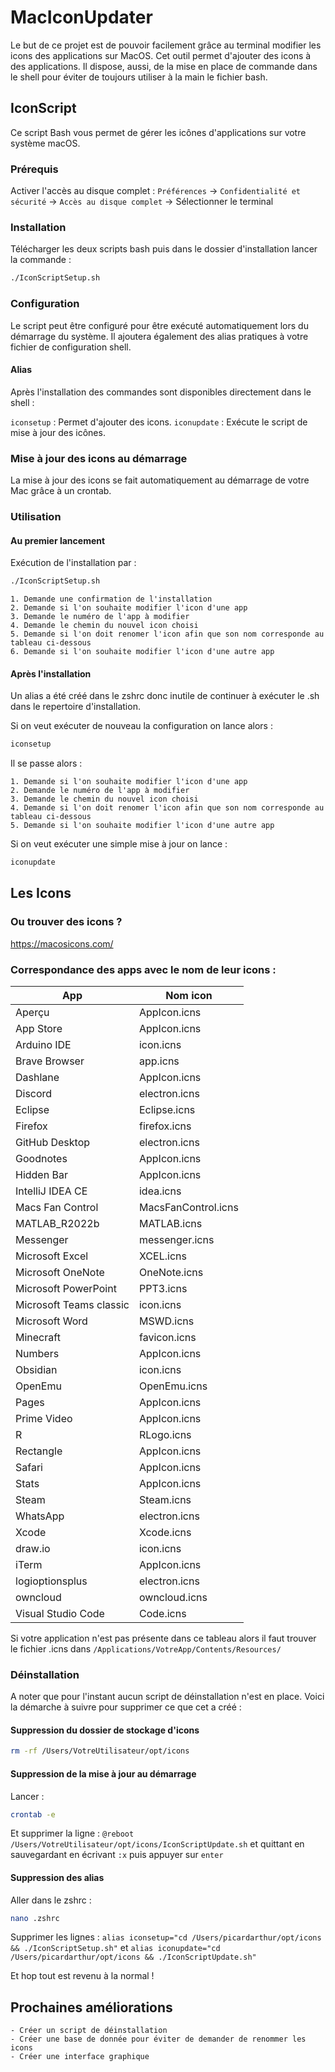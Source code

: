 # MacIconUpdater

Le but de ce projet est de pouvoir facilement grâce au terminal modifier les icons des applications sur MacOS.
Cet outil permet d'ajouter des icons à des applications. Il dispose, aussi,  de la mise en place de commande dans le shell pour éviter de toujours utiliser à la main le fichier bash.

## IconScript

Ce script Bash vous permet de gérer les icônes d'applications sur votre système macOS.

### Prérequis

Activer l'accès au disque complet :
`Préférences` -> `Confidentialité et sécurité` -> `Accès au disque complet` -> Sélectionner le terminal

### Installation

Télécharger les deux scripts bash puis dans le dossier d'installation lancer la commande : 

```bash
./IconScriptSetup.sh
```

### Configuration

Le script peut être configuré pour être exécuté automatiquement lors du démarrage du système. Il ajoutera également des alias pratiques à votre fichier de configuration shell.

#### Alias

Après l'installation des commandes sont disponibles directement dans le shell :

`iconsetup` : Permet d'ajouter des icons.
`iconupdate` : Exécute le script de mise à jour des icônes.

### Mise à jour des icons au démarrage

La mise à jour des icons se fait automatiquement au démarrage de votre Mac grâce à un crontab.

### Utilisation

#### Au premier lancement 

Exécution de l'installation par :

```bash
./IconScriptSetup.sh
```

```
1. Demande une confirmation de l'installation
2. Demande si l'on souhaite modifier l'icon d'une app
3. Demande le numéro de l'app à modifier
4. Demande le chemin du nouvel icon choisi
5. Demande si l'on doit renomer l'icon afin que son nom corresponde au tableau ci-dessous
6. Demande si l'on souhaite modifier l'icon d'une autre app
```

#### Après l'installation

Un alias a été créé dans le zshrc donc inutile de continuer à exécuter le .sh dans le repertoire d'installation.

Si on veut exécuter de nouveau la configuration on lance alors : 

```bash
iconsetup
```

Il se passe alors :

```
1. Demande si l'on souhaite modifier l'icon d'une app
2. Demande le numéro de l'app à modifier
3. Demande le chemin du nouvel icon choisi
4. Demande si l'on doit renomer l'icon afin que son nom corresponde au tableau ci-dessous
5. Demande si l'on souhaite modifier l'icon d'une autre app
```

Si on veut exécuter une simple mise à jour on lance :

```bash
iconupdate
```

## Les Icons

### Ou trouver des icons ?

https://macosicons.com/

### Correspondance des apps avec le nom de leur icons : 

| App                   | Nom icon           |
| --------------------- | ------------------ |
| Aperçu                | AppIcon.icns       |
| App Store             | AppIcon.icns       |
| Arduino IDE           | icon.icns          |
| Brave Browser         | app.icns           |
| Dashlane              | AppIcon.icns       |
| Discord               | electron.icns      |
| Eclipse               | Eclipse.icns       |
| Firefox               | firefox.icns       |
| GitHub Desktop        | electron.icns      |
| Goodnotes             | AppIcon.icns       |
| Hidden Bar            | AppIcon.icns       |
| IntelliJ IDEA CE      | idea.icns          |
| Macs Fan Control      | MacsFanControl.icns|
| MATLAB_R2022b         | MATLAB.icns        |
| Messenger             | messenger.icns     |
| Microsoft Excel       | XCEL.icns          |
| Microsoft OneNote     | OneNote.icns       |
| Microsoft PowerPoint  | PPT3.icns          |
| Microsoft Teams classic| icon.icns         |
| Microsoft Word        | MSWD.icns          |
| Minecraft             | favicon.icns       |
| Numbers               | AppIcon.icns       |
| Obsidian              | icon.icns          |
| OpenEmu               | OpenEmu.icns       |
| Pages                 | AppIcon.icns       |
| Prime Video           | AppIcon.icns       |
| R                     | RLogo.icns         |
| Rectangle             | AppIcon.icns       |
| Safari                | AppIcon.icns       |
| Stats                 | AppIcon.icns       |
| Steam                 | Steam.icns         |
| WhatsApp              | electron.icns      |
| Xcode                 | Xcode.icns         |
| draw.io               | icon.icns          |
| iTerm                 | AppIcon.icns       |
| logioptionsplus       | electron.icns      |
| owncloud              | owncloud.icns      |
| Visual Studio Code    | Code.icns          |



Si votre application n'est pas présente dans ce tableau alors il faut trouver le fichier .icns dans `/Applications/VotreApp/Contents/Resources/`

### Déinstallation

A noter que pour l'instant aucun script de déinstallation n'est en place.
Voici la démarche à suivre pour supprimer ce que cet a créé :

#### Suppression du dossier de stockage d'icons

```bash
rm -rf /Users/VotreUtilisateur/opt/icons
```

#### Suppression de la mise à jour au démarrage 

Lancer :

```bash
crontab -e
```

Et supprimer la ligne : `@reboot /Users/VotreUtilisateur/opt/icons/IconScriptUpdate.sh` et quittant en sauvegardant en écrivant `:x` puis appuyer sur `enter`

#### Suppression des alias 

Aller dans le zshrc :

```bash
nano .zshrc
```
Supprimer les lignes : `alias iconsetup="cd /Users/picardarthur/opt/icons && ./IconScriptSetup.sh"` et `alias iconupdate="cd /Users/picardarthur/opt/icons && ./IconScriptUpdate.sh"`

Et hop tout est revenu à la normal !

## Prochaines améliorations

```
- Créer un script de déinstallation
- Créer une base de donnée pour éviter de demander de renommer les icons
- Créer une interface graphique
```